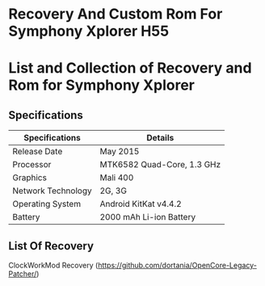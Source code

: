 # Recovery And Custom Rom For Symphony Xplorer H55

# List and Collection of Recovery and Rom for Symphony Xplorer 

## Specifications

| Specifications | Details                                                  |
| ------------------- | ------------------------------------------- |
| Release Date     | May 2015      					|
| Processor           | MTK6582  Quad-Core, 1.3 GHz    		    |
| Graphics | Mali 400              |
|Network Technology |2G, 3G|
|Operating System |Android KitKat v4.4.2|
|Battery|2000 mAh Li-ion Battery|

## List Of Recovery

ClockWorkMod Recovery (https://github.com/dortania/OpenCore-Legacy-Patcher/)
